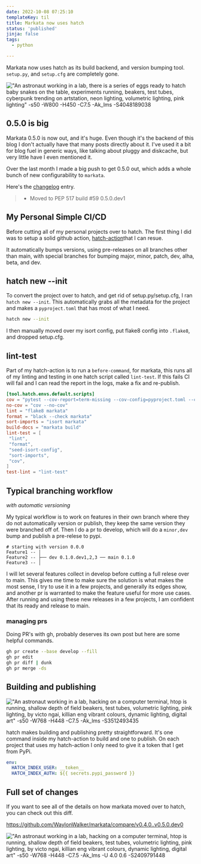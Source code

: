 ```yaml
---
date: 2022-10-08 07:25:10
templateKey: til
title: Markata now uses hatch
status: 'published'
jinja: false
tags:
  - python

---
```


Markata now uses hatch as its build backend, and version bumping tool.
`setup.py`, and `setup.cfg` are completely gone.

!["An astronaut working in a lab, there is a series of eggs ready to hatch baby snakes on the table, experiments running, beakers, test tubes, cyberpunk trending on artstation, neon lighting, volumetric lighting, pink lighting" -s50 -W800 -H450 -C7.5 -Ak_lms -S4048189038](https://stable-diffusion.waylonwalker.com/000136.4048189038.webp)

## 0.5.0 is big

Markata 0.5.0 is now out, and it's huge.  Even though it's the backend of this
blog I don't actually have that many posts directly about it.  I've used it a
bit for blog fuel in generic ways, like talking about pluggy and diskcache, but
very little have I even mentioned it.

Over the last month I made a big push to get 0.5.0 out, which adds a whole
bunch of new configurability to `markata`.

Here's the [changelog](https://markata.dev/changelog/) entry.

> * Moved to PEP 517 build #59 0.5.0.dev1

## My Personal Simple CI/CD

Before cutting all of my personal projects over to hatch.  The first thing I
did was to setup a solid github action,
[hatch-action](https://github.com/WaylonWalker/hatch-action)that I can resue.

It automatically bumps versions, using pre-releases on all branches other than
main, with special branches for bumping major, minor, patch, dev, alha, beta,
and dev.

## hatch new --init

To convert the project over to hatch, and get rid of setup.py/setup.cfg, I ran
`hatch new --init`.  This automatically grabs all the metadata for the project
and makes a `pyproject.toml` that has most of what I need.

``` bash
hatch new --init
```

I then manually moved over my isort config, put flake8 config into `.flake8`,
and dropped setup.cfg.

## lint-test

Part of my hatch-action is to run a `before-command`, for markata, this runs
all of my linting and testing in one hatch script called `lint-test`.  If this
fails CI will fail and I can read the report in the logs, make a fix and
re-publish.

``` toml
[tool.hatch.envs.default.scripts]
cov = "pytest --cov-report=term-missing --cov-config=pyproject.toml --cov=markata --cov=tests"
no-cov = "cov --no-cov"
lint = "flake8 markata"
format = "black --check markata"
sort-imports = "isort markata"
build-docs = "markata build"
lint-test = [
 "lint",
 "format",
 "seed-isort-config",
 "sort-imports",
 "cov",
]
test-lint = "lint-test"
```

## Typical branching workflow
_with automatic versioning_

My typical workflow is to work on features in their own branch where they do
not automatically version or publish, they keep the same version they were
branched off of.  Then I do a pr to develop, which will do a `minor,dev` bump
and publish a pre-relese to pypi.

``` text
# starting with version 0.0.0
Feature1 -- │
Feature2 -- ├── dev 0.1.0.dev1,2,3 ── main 0.1.0
Feature3 -- │
```

I will let several features collect in develop before cutting a full relese
over to main.  This gives me time to make sure the solution is what makes the
most sense, I try to use it in a few projects, and generally its edges show,
and another pr is warranted to make the feature useful for more use cases.
After running and using these new releases in a few projects, I am confident
that its ready and release to main.

### managing prs

Doing PR's with gh, probably deserves its own post but here are some helpful
commands.

``` bash
gh pr create --base develop --fill
gh pr edit
gh pr diff | dunk
gh pr merge -ds
```

## Building and publishing

!["An astronaut working in a lab, hacking on a computer terminal, htop is running, shallow depth of field beakers, test tubes, volumetric lighting, pink lighting, by victo ngai, killian eng vibrant colours, dynamic lighting, digital art" -s50 -W768 -H448 -C7.5 -Ak_lms -S3512493435](https://stable-diffusion.waylonwalker.com/000221.3512493435.webp)

hatch makes building and publishing pretty straightforward.  It's one command
inside my hatch-action to build and one to publish.  On each project that uses
my hatch-action I only need to give it a token that I get from PyPi.

``` yaml
env:
  HATCH_INDEX_USER: __token__
  HATCH_INDEX_AUTH: ${{ secrets.pypi_password }}
```

## Full set of changes

If you want to see all of the details on how markata moved over to hatch, you can check out this diff.

https://github.com/WaylonWalker/markata/compare/v0.4.0..v0.5.0.dev0

!["An astronaut working in a lab, hacking on a computer terminal, htop is running, shallow depth of field beakers, test tubes, volumetric lighting, pink lighting, by victo ngai, killian eng vibrant colours, dynamic lighting, digital art" -s50 -W768 -H448 -C7.5 -Ak_lms -U 4.0 0.6 -S2409791448 ](https://stable-diffusion.waylonwalker.com/000224.2409791448.webp)
